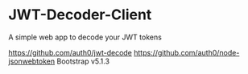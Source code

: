 # JWT-Decoder-Client
A simple web app to decode your JWT tokens

https://github.com/auth0/jwt-decode
https://github.com/auth0/node-jsonwebtoken
Bootstrap v5.1.3
